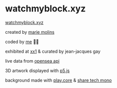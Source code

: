 # watchmyblock.xyz

[watchmyblock.xyz](https://www.watchmyblock.xyz)

created by [marie molins](https://www.instagram.com/mariemolins/)

coded by [me](https://github.com/kxmil) 🕺🏻

exhibited at [xx1](https://xx1.acces-s.org/) & curated by jean-jacques gay

live data from [opensea api](https://docs.opensea.io/reference/api-overview)

3D artwork displayed with [p5.js](https://p5js.org/)

background made with [play.core](https://github.com/ertdfgcvb/play.core) & [share tech mono](https://fonts.google.com/specimen/Share+Tech+Mono)
